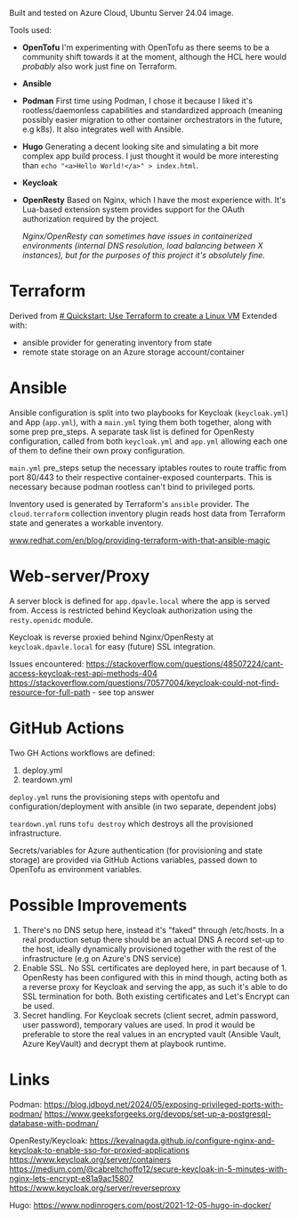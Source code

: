 
Built and tested on Azure Cloud, Ubuntu Server 24.04 image.

Tools used:
- **OpenTofu**
	I'm experimenting with OpenTofu as there seems to be a community shift towards it at the moment, although the HCL here would *probably* also work just fine on Terraform.
	
- **Ansible**

- **Podman**
	First time using Podman, I chose it because I liked it's rootless/daemonless capabilities and standardized approach (meaning possibly easier migration to other container orchestrators in the future, e.g k8s). It also integrates well with Ansible.
	
- **Hugo**
	Generating a decent looking site and simulating a bit more complex app build process. I just thought it would be more interesting than `echo "<a>Hello World!</a>" > index.html`.
	
- **Keycloak**

- **OpenResty**
	Based on Nginx, which I have the most experience with. It's Lua-based extension system provides support for the OAuth authorization required by the project.
	
	 *Nginx/OpenResty can sometimes have issues in containerized environments (internal DNS resolution, load balancing between X instances), but for the purposes of this project it's absolutely fine.*  

# Terraform

Derived from [# Quickstart: Use Terraform to create a Linux VM](https://learn.microsoft.com/en-us/azure/virtual-machines/linux/quick-create-terraform?tabs=azure-cli) 
Extended with:
- ansible provider for generating inventory from state
- remote state storage on an Azure storage account/container
# Ansible 

Ansible configuration is split into two playbooks for Keycloak (`keycloak.yml`) and App (`app.yml`), with a `main.yml` tying them both together, along with some prep pre_steps. A separate task list is defined for OpenResty configuration, called from both `keycloak.yml` and `app.yml` allowing each one of them to define their own proxy configuration.

`main.yml` pre_steps setup the necessary iptables routes to route traffic from port 80/443 to their respective container-exposed counterparts. This is necessary because podman rootless can't bind to privileged ports.

Inventory used is generated by Terraform's `ansible` provider. The `cloud.terraform` collection inventory plugin reads host data from Terraform state and generates a workable inventory.

www.redhat.com/en/blog/providing-terraform-with-that-ansible-magic

# Web-server/Proxy

A server block is defined for `app.dpavle.local` where the app is served from. Access is restricted behind Keycloak authorization using the `resty.openidc` module.

Keycloak is reverse proxied behind Nginx/OpenResty at `keycloak.dpavle.local` for easy (future) SSL integration. 

Issues encountered:
https://stackoverflow.com/questions/48507224/cant-access-keycloak-rest-api-methods-404
https://stackoverflow.com/questions/70577004/keycloak-could-not-find-resource-for-full-path - see top answer

# GitHub Actions

Two GH Actions workflows are defined:
1. deploy.yml
2. teardown.yml

`deploy.yml` runs the provisioning steps with opentofu and configuration/deployment with ansible (in two separate, dependent jobs)

`teardown.yml` runs `tofu destroy` which destroys all the provisioned infrastructure. 

Secrets/variables for Azure authentication (for provisioning and state storage) are provided via GitHub Actions variables, passed down to OpenTofu as environment variables.

# Possible Improvements

1. There's no DNS setup here, instead it's "faked" through /etc/hosts. In a real production setup there should be an actual DNS A record set-up to the host, ideally dynamically provisioned together with the rest of the infrastructure (e.g on Azure's DNS service)
2. Enable SSL. No SSL certificates are deployed here, in part because of 1. OpenResty has been configured with this in mind though, acting both as a reverse proxy for Keycloak and serving the app, as such it's able to do SSL termination for both. Both existing certificates and Let's Encrypt can be used.
3. Secret handling. For Keycloak secrets (client secret, admin password, user password), temporary values are used. In prod it would be preferable to store the real values in an encrypted vault (Ansible Vault, Azure KeyVault) and decrypt them at playbook runtime.

# Links

Podman:
https://blog.jdboyd.net/2024/05/exposing-privileged-ports-with-podman/
https://www.geeksforgeeks.org/devops/set-up-a-postgresql-database-with-podman/

OpenResty/Keycloak:
https://kevalnagda.github.io/configure-nginx-and-keycloak-to-enable-sso-for-proxied-applications
https://www.keycloak.org/server/containers
https://medium.com/@cabreltchoffo12/secure-keycloak-in-5-minutes-with-nginx-lets-encrypt-e81a9ac15807
https://www.keycloak.org/server/reverseproxy

Hugo:
https://www.nodinrogers.com/post/2021-12-05-hugo-in-docker/